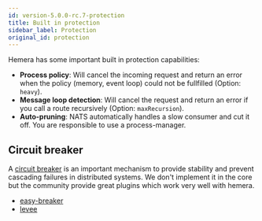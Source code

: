 ```yaml
---
id: version-5.0.0-rc.7-protection
title: Built in protection
sidebar_label: Protection
original_id: protection
---
```


Hemera has some important built in protection capabilities:

* **Process policy**: Will cancel the incoming request and return an error when the policy (memory, event loop) could not be fullfilled (Option: `heavy`).
* **Message loop detection**: Will cancel the request and return an error if you call a route recursively (Option: `maxRecursion`).
* **Auto-pruning**: NATS automatically handles a slow consumer and cut it off. You are responsible to use a process-manager.

## Circuit breaker

A [circuit breaker](https://martinfowler.com/bliki/CircuitBreaker.html) is an important mechanism to provide stability and prevent cascading failures in distributed systems. We don't implement it in the core but the community provide great plugins which work very well with hemera.

- [easy-breaker](https://github.com/delvedor/easy-breaker)
- [levee](https://github.com/krakenjs/levee)